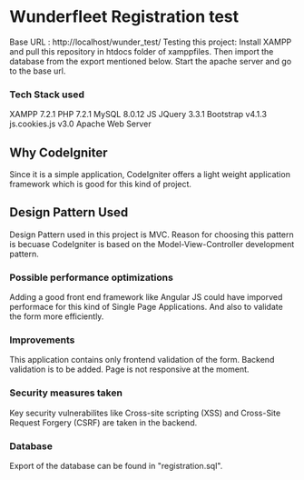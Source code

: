 # Wunderfleet Registration test

Base URL : http://localhost/wunder_test/
Testing this project: Install XAMPP and pull this repository in htdocs folder of xamppfiles. Then import the database from the export mentioned below. Start the apache server and go to the base url.

### Tech Stack used

XAMPP 7.2.1
PHP 7.2.1
MySQL 8.0.12
JS 
JQuery 3.3.1
Bootstrap v4.1.3
js.cookies.js v3.0
Apache Web Server

## Why CodeIgniter

Since it is a simple application, CodeIgniter offers a light weight application framework which is good for this kind of project.

## Design Pattern Used

Design Pattern used in this project is MVC. Reason for choosing this pattern is becuase CodeIgniter is based on the Model-View-Controller development pattern. 

### Possible performance optimizations

Adding a good front end framework like Angular JS could have imporved performace for this kind of Single Page Applications. And also to validate the form more efficiently.

### Improvements

This application contains only frontend validation of the form. Backend validation is to be added. Page is not responsive at the moment.


### Security measures taken

Key security vulnerabilites like Cross-site scripting (XSS) and Cross-Site Request Forgery (CSRF) are taken in the backend.

### Database

Export of the database can be found in "registration.sql".


